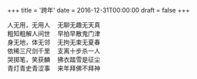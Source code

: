 +++
title = '跨年'
date = 2016-12-31T00:00:00
draft = false
+++

<div class="poem">
<pre>
人无用，无用人  无聊无趣无天真
粗知粗解人间世  早拍早散鬼门津
身无地，体无邻  无拘无束无夏春
依稀三尺剑千里  支离十步杀一人
哭掷笔，笑获麟  拂衣踏雪是征尘
青灯青史青涩事  来年拜佛不拜神
</pre>
</div>
